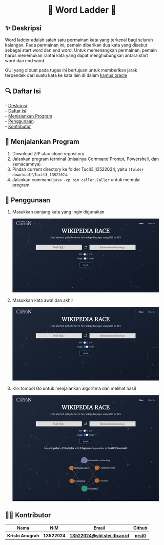 <h1 align="center">💬 Word Ladder 💬</h1>
<h2 id="description">✨ Deskripsi </h2>

Word ladder adalah salah satu permainan kata yang terkenal bagi seluruh kalangan. Pada permainan ini, pemain diberikan dua kata yang disebut sebagai start word dan end word. 
Untuk memenangkan permainan, pemain harus menemukan rantai kata yang dapat menghubungkan antara start word dan end word.

GUI yang dibuat pada tugas ini bertujuan untuk memberikan jarak terpendek dari suatu kata ke kata lain di dalam [kamus oracle](https://docs.oracle.com/javase/tutorial/collections/interfaces/examples/dictionary.txt)

<h2 id="table-of-contents">🔍 Daftar Isi</h2>
- <a href="#description">Deskripsi</a><br/>
- <a href="#table-of-contents">Daftar Isi</a><br/>
- <a href="#how-to-run">Menjalankan Program</a><br/>
- <a href="#usage">Penggunaan</a><br/>
- <a href="#author">Kontributor</a>

<h2 id="how-to-run">🚶 Menjalankan Program</h2>

1. Download ZIP atau clone repository
2. Jalankan program terminal (misalnya Command Prompt, Powershell, dan semacamnya).
3. Pindah current directory ke folder Tucil3_13522024, yaitu `(folder download)\Tucil3_13522024`.
4. Jalankan command `java -cp bin caller.Caller` untuk memulai program.

<h2 id="usage">🎨 Penggunaan</h2>

1. Masukkan panjang kata yang ingin digunakan
   
   ![input titles](https://github.com/ninoaddict/Tubes2_FE_Pembalap-Kapas/blob/main/img/pic1.png)
   
2. Masukkan kata awal dan akhir
   
   ![input algoritm and solution number](https://github.com/ninoaddict/Tubes2_FE_Pembalap-Kapas/blob/main/img/pic2.png)
   
3. Klik tombol Go untuk menjalankan algoritma dan melihat hasil
   
   ![click search](https://github.com/ninoaddict/Tubes2_FE_Pembalap-Kapas/blob/main/img/pic3.png)

<h2 id="author">🙇‍♂️ Kontributor</h2>
<table>
  <tr>
    <th>Nama</th>
    <th>NIM</th>
    <th>Email</th>
    <th>Github</th>
  </tr>
  <tr>
    <th>Kristo Anugrah</th>
    <th>13522024</th>
    <th>
      <a href="mailto:13522024@std.stei.itb.ac.id">13522024@std.stei.itb.ac.id</a>
    </th>
    <th>
      <a href="https://github.com/qrst0">
        qrst0
      </a>
    </th>
  </tr>
</table>
